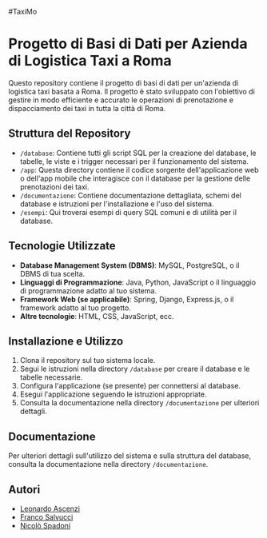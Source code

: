 #TaxiMo

# Progetto di Basi di Dati per Azienda di Logistica Taxi a Roma

Questo repository contiene il progetto di basi di dati per un'azienda di logistica taxi basata a Roma. Il progetto è stato sviluppato con l'obiettivo di gestire in modo efficiente e accurato le operazioni di prenotazione e dispacciamento dei taxi in tutta la città di Roma.

## Struttura del Repository

- `/database`: Contiene tutti gli script SQL per la creazione del database, le tabelle, le viste e i trigger necessari per il funzionamento del sistema.
- `/app`: Questa directory contiene il codice sorgente dell'applicazione web o dell'app mobile che interagisce con il database per la gestione delle prenotazioni dei taxi.
- `/documentazione`: Contiene documentazione dettagliata, schemi del database e istruzioni per l'installazione e l'uso del sistema.
- `/esempi`: Qui troverai esempi di query SQL comuni e di utilità per il database.

## Tecnologie Utilizzate

- **Database Management System (DBMS)**: MySQL, PostgreSQL, o il DBMS di tua scelta.
- **Linguaggi di Programmazione**: Java, Python, JavaScript o il linguaggio di programmazione adatto al tuo sistema.
- **Framework Web (se applicabile)**: Spring, Django, Express.js, o il framework adatto al tuo progetto.
- **Altre tecnologie**: HTML, CSS, JavaScript, ecc.

## Installazione e Utilizzo

1. Clona il repository sul tuo sistema locale.
2. Segui le istruzioni nella directory `/database` per creare il database e le tabelle necessarie.
3. Configura l'applicazione (se presente) per connettersi al database.
4. Esegui l'applicazione seguendo le istruzioni appropriate.
5. Consulta la documentazione nella directory `/documentazione` per ulteriori dettagli.

## Documentazione

Per ulteriori dettagli sull'utilizzo del sistema e sulla struttura del database, consulta la documentazione nella directory `/documentazione`.

## Autori

- [Leonardo Ascenzi](github.com/Levvonci)
- [Franco Salvucci](github.com/francosalvucci14)
- [Nicolò Spadoni](github.com/SwagSpaad)
